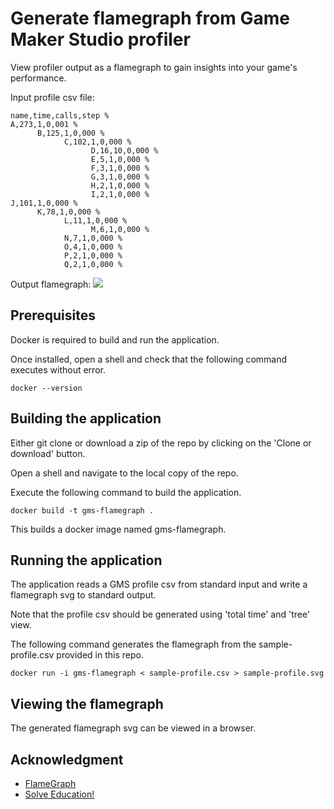 # Generate flamegraph from Game Maker Studio profiler

View profiler output as a flamegraph to gain insights into your game's performance.

Input profile csv file:
```
name,time,calls,step %
A,273,1,0,001 %
      B,125,1,0,000 %
            C,102,1,0,000 %
                  D,16,10,0,000 %
                  E,5,1,0,000 %
                  F,3,1,0,000 %
                  G,3,1,0,000 %
                  H,2,1,0,000 %
                  I,2,1,0,000 %
J,101,1,0,000 %
      K,78,1,0,000 %
            L,11,1,0,000 %
                  M,6,1,0,000 %
            N,7,1,0,000 %
            O,4,1,0,000 %
            P,2,1,0,000 %
            Q,2,1,0,000 %
```

Output flamegraph:
<img src="https://cdn.rawgit.com/SolveEducation/gms-flamegraph/master/sample-profile.svg">

## Prerequisites

Docker is required to build and run the application.

Once installed, open a shell and check that the following command executes without error.
```
docker --version
```

## Building the application

Either git clone or download a zip of the repo by clicking on the 'Clone or download' button.

Open a shell and navigate to the local copy of the repo.

Execute the following command to build the application.

```
docker build -t gms-flamegraph .
```

This builds a docker image named gms-flamegraph.

## Running the application

The application reads a GMS profile csv from standard input and write a flamegraph svg to standard output.

Note that the profile csv should be generated using 'total time' and 'tree' view.

The following command generates the flamegraph from the sample-profile.csv provided in this repo.

```
docker run -i gms-flamegraph < sample-profile.csv > sample-profile.svg
```

## Viewing the flamegraph

The generated flamegraph svg can be viewed in a browser.

## Acknowledgment

* [FlameGraph](https://github.com/brendangregg/FlameGraph)
* [Solve Education!](https://solveeducation.org/)
